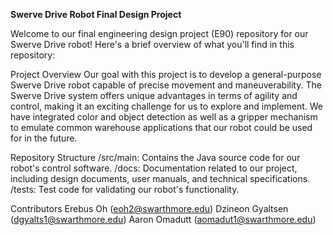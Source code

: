 **Swerve Drive Robot Final Design Project**

Welcome to our final engineering design project (E90) repository for our Swerve Drive robot! Here's a brief overview of what you'll find in this repository:

Project Overview
Our goal with this project is to develop a general-purpose Swerve Drive robot capable of precise movement and maneuverability. The Swerve Drive system offers unique advantages in terms of agility and control, making it an exciting challenge for us to explore and implement. We have integrated color and object detection as well as a gripper mechanism to emulate common warehouse applications that our robot could be used for in the future.   

Repository Structure
/src/main: Contains the Java source code for our robot's control software.
/docs: Documentation related to our project, including design documents, user manuals, and technical specifications.
/tests: Test code for validating our robot's functionality.

Contributors
Erebus Oh (eoh2@swarthmore.edu)
Dzineon Gyaltsen (dgyalts1@swarthmore.edu)
Aaron Omadutt (aomadut1@swarthmore.edu)